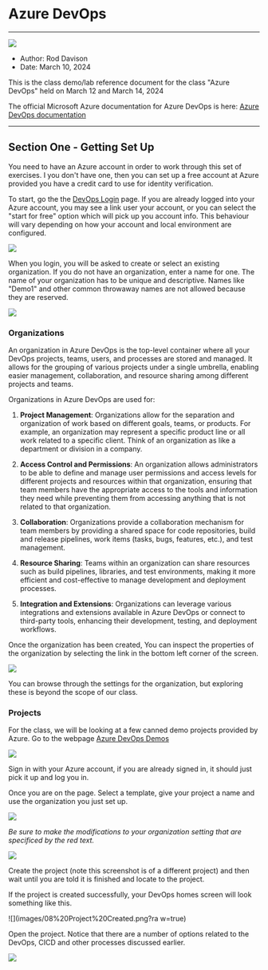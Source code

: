# Azure DevOps

---

![](images/Microsoft-Azure-DevOps-logo-1662554207.png?raw=true)

- Author: Rod Davison
- Date: March 10, 2024

This is the class demo/lab reference document for the class "Azure DevOps" held on March 12 and March 14, 2024

The official Microsoft Azure documentation for Azure DevOps is here:
[Azure DevOps documentation](https://learn.microsoft.com/en-us/azure/devops/?view=azure-devops)

---

## Section One - Getting Set Up

You need to have an Azure account in order to work through this set of exercises. I you don't have one, then you can set up a free account at Azure provided you have a credit card to use for identity verification.

To start, go the the [DevOps Login](https://dev.azure.com) page. If you are already logged into your Azure account, you may see a link user your account, or you can select the "start for free" option which will pick up you account info. This behaviour will vary depending on how your account and local environment are configured.

![](images/01%20Loging%20Screen.png?raw=true)

When you login, you will be asked to create or select an existing organization. If you do not have an organization, enter a name for one. The name of your organization has to be unique and descriptive. Names like "Demo1" and other common throwaway names are not allowed because they are reserved.

![](images/02%20opening%20dialog.png?raw=true)

### Organizations

An organization in Azure DevOps is the top-level container where all your DevOps projects, teams, users, and processes are stored and managed. It allows for the grouping of various projects under a single umbrella, enabling easier management, collaboration, and resource sharing among different projects and teams.

Organizations in Azure DevOps are used for:

1. **Project Management**: Organizations allow for the separation and organization of work based on different goals, teams, or products. For example, an organization may represent a specific product line or all work related to a specific client. Think of an organization as like a department or division in a company.

2. **Access Control and Permissions**: An organization allows administrators to be able to define and manage user permissions and access levels for different projects and resources within that organization, ensuring that team members have the appropriate access to the tools and information they need while preventing them from accessing anything that is not related to that organization.

3. **Collaboration**: Organizations provide a collaboration mechanism for team members by providing a shared space for code repositories, build and release pipelines, work items (tasks, bugs, features, etc.), and test management.

4. **Resource Sharing**: Teams within an organization can share resources such as build pipelines, libraries, and test environments, making it more efficient and cost-effective to manage development and deployment processes.

5. **Integration and Extensions**: Organizations can leverage various integrations and extensions available in Azure DevOps or connect to third-party tools, enhancing their development, testing, and deployment workflows.

Once the organization has been created, You can inspect the properties of the organization by selecting the link in the bottom left corner of the screen.

![](images/03%20org%20button.png?raw=true)

You can browse through the settings for the organization, but exploring these is beyond the scope of our class.

### Projects

For the class, we will be looking at a few canned demo projects provided by Azure. Go to the webpage 
[Azure DevOps Demos](https://azuredevopsdemogenerator.azurewebsites.net/)

![](images/04%20demo%20page.png?raw=true)

Sign in with your Azure account, if you are already signed in, it should just pick it up and log you in.

Once you are on the page. Select a template, give your project a name and use the organization you just set up.

![](images/05-CreateProject.png?raw=true)

*Be sure to make the modifications to your organization setting that are specificed by the red text.*

![](images/06-Warning.png?raw=true)

Create the project (note this screenshot is of a different project) and then wait until you are told it is finished and locate to the project.

If the project is created successfully, your DevOps homes screen will look something like this.

![](images/08%20Project%20Created.png?ra w=true)

Open the project. Notice that there are a number of options related to the DevOps, CICD and other processes discussed earlier.

![](images/09%20Opening%20Menu.png?raw=true
)

